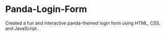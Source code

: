 # Panda-Login-Form
Created a fun and interactive panda-themed login form using HTML, CSS, and JavaScript.
